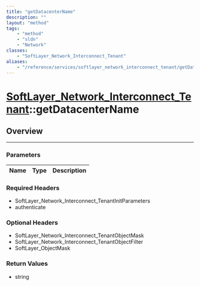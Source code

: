 ```yaml
---
title: "getDatacenterName"
description: ""
layout: "method"
tags:
    - "method"
    - "sldn"
    - "Network"
classes:
    - "SoftLayer_Network_Interconnect_Tenant"
aliases:
    - "/reference/services/softlayer_network_interconnect_tenant/getDatacenterName"
---
```

# [SoftLayer_Network_Interconnect_Tenant](/reference/services/SoftLayer_Network_Interconnect_Tenant)::getDatacenterName




## Overview 


-----

### Parameters 
|Name | Type | Description |
| --- | --- | --- |


### Required Headers
* SoftLayer_Network_Interconnect_TenantInitParameters
* authenticate


### Optional Headers
* SoftLayer_Network_Interconnect_TenantObjectMask
* SoftLayer_Network_Interconnect_TenantObjectFilter
* SoftLayer_ObjectMask

### Return Values
* string




